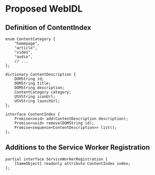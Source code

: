 # Proposed WebIDL

## Definition of ContentIndex
```webidl
enum ContentCategory {
    "homepage",
    "article",
    "video",
    "audio",
    // ...
};

dictionary ContentDescription {
    DOMString id;
    DOMString title;
    DOMString description;
    ContentCategory category;
    USVString iconUrl;
    USVString launchUrl;
};

interface ContentIndex {
    Promise<void> add(ContentDescription description);
    Promise<void> remove(DOMString id);
    Promise<sequence<ContentDescription>> list();
};
```

## Additions to the Service Worker Registration
```webidl
partial interface ServiceWorkerRegistration {
    [SameObject] readonly attribute ContentIndex index;
};
```
